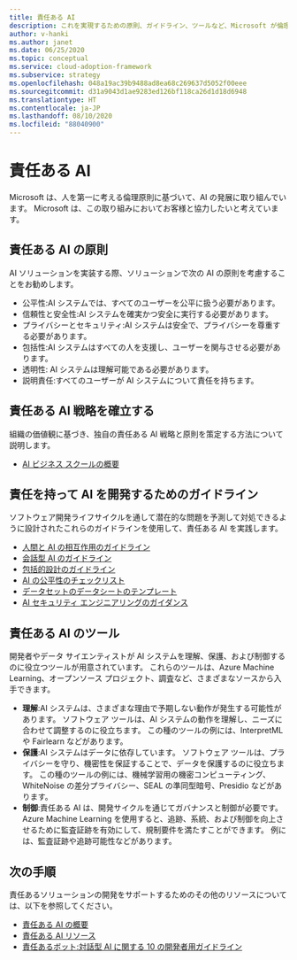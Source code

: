 ```yaml
---
title: 責任ある AI
description: これを実現するための原則、ガイドライン、ツールなど、Microsoft が倫理的 AI の開発をどのように捉えているかについて説明します。
author: v-hanki
ms.author: janet
ms.date: 06/25/2020
ms.topic: conceptual
ms.service: cloud-adoption-framework
ms.subservice: strategy
ms.openlocfilehash: 048a19ac39b9488ad8ea68c269637d5052f00eee
ms.sourcegitcommit: d31a9043d1ae9283ed126bf118ca26d1d18d6948
ms.translationtype: HT
ms.contentlocale: ja-JP
ms.lasthandoff: 08/10/2020
ms.locfileid: "88040900"
---
```

<!-- docsTest:ignore InterpretML FairLearn -->

# <a name="responsible-ai"></a>責任ある AI

Microsoft は、人を第一に考える倫理原則に基づいて、AI の発展に取り組んでいます。 Microsoft は、この取り組みにおいてお客様と協力したいと考えています。

## <a name="responsible-ai-principles"></a>責任ある AI の原則

AI ソリューションを実装する際、ソリューションで次の AI の原則を考慮することをお勧めします。

- 公平性:AI システムでは、すべてのユーザーを公平に扱う必要があります。
- 信頼性と安全性:AI システムを確実かつ安全に実行する必要があります。
- プライバシーとセキュリティ:AI システムは安全で、プライバシーを尊重する必要があります。
- 包括性:AI システムはすべての人を支援し、ユーザーを関与させる必要があります。
- 透明性: AI システムは理解可能である必要があります。
- 説明責任:すべてのユーザーが AI システムについて責任を持ちます。

## <a name="establish-a-responsible-ai-strategy"></a>責任ある AI 戦略を確立する

組織の価値観に基づき、独自の責任ある AI 戦略と原則を策定する方法について説明します。

- [AI ビジネス スクールの概要](https://www.microsoft.com/ai/ai-business-school?SilentAuth=1#primaryR7)

## <a name="guidelines-to-develop-ai-responsibly"></a>責任を持って AI を開発するためのガイドライン

ソフトウェア開発ライフサイクルを通して潜在的な問題を予測して対処できるように設計されたこれらのガイドラインを使用して、責任ある AI を実践します。

- [人間と AI の相互作用のガイドライン](https://aka.ms/aiguidelines)
- [会話型 AI のガイドライン](https://www.microsoft.com/research/publication/responsible-bots/)
- [包括的設計のガイドライン](https://www.microsoft.com/design/inclusive/)
- [AI の公平性のチェックリスト](https://query.prod.cms.rt.microsoft.com/cms/api/am/binary/RE4t6dA)
- [データセットのデータシートのテンプレート](https://query.prod.cms.rt.microsoft.com/cms/api/am/binary/RE4t8QB)
- [AI セキュリティ エンジニアリングのガイダンス](https://blogs.microsoft.com/on-the-issues/2019/12/06/ai-machine-learning-security/)

## <a name="tools-for-responsible-ai"></a>責任ある AI のツール

開発者やデータ サイエンティストが AI システムを理解、保護、および制御するのに役立つツールが用意されています。 これらのツールは、Azure Machine Learning、オープンソース プロジェクト、調査など、さまざまなソースから入手できます。

- **理解**:AI システムは、さまざまな理由で予期しない動作が発生する可能性があります。 ソフトウェア ツールは、AI システムの動作を理解し、ニーズに合わせて調整するのに役立ちます。 この種のツールの例には、InterpretML や Fairlearn などがあります。
- **保護**:AI システムはデータに依存しています。 ソフトウェア ツールは、プライバシーを守り、機密性を保証することで、データを保護するのに役立ちます。 この種のツールの例には、機械学習用の機密コンピューティング、WhiteNoise の差分プライバシー、SEAL の準同型暗号、Presidio などがあります。
- **制御**:責任ある AI は、開発サイクルを通じてガバナンスと制御が必要です。 Azure Machine Learning を使用すると、追跡、系統、および制御を向上させるために監査証跡を有効にして、規制要件を満たすことができます。 例には、監査証跡や追跡可能性などがあります。

## <a name="next-steps"></a>次の手順

責任あるソリューションの開発をサポートするためのその他のリソースについては、以下を参照してください。

- [責任ある AI の概要](https://www.microsoft.com/ai/responsible-ai?activetab=pivot1:primaryr6)
- [責任ある AI リソース](https://www.microsoft.com/ai/responsible-ai-resources)
- [責任あるボット:対話型 AI に関する 10 の開発者用ガイドライン](https://www.microsoft.com/research/publication/responsible-bots/)
